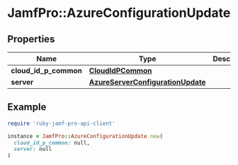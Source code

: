 # JamfPro::AzureConfigurationUpdate

## Properties

| Name | Type | Description | Notes |
| ---- | ---- | ----------- | ----- |
| **cloud_id_p_common** | [**CloudIdPCommon**](CloudIdPCommon.md) |  |  |
| **server** | [**AzureServerConfigurationUpdate**](AzureServerConfigurationUpdate.md) |  |  |

## Example

```ruby
require 'ruby-jamf-pro-api-client'

instance = JamfPro::AzureConfigurationUpdate.new(
  cloud_id_p_common: null,
  server: null
)
```

